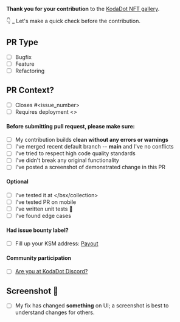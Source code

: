 **Thank you for your contribution** to the [KodaDot NFT gallery](https://kodadot.xyz).

👇 \_ Let's make a quick check before the contribution.

## PR Type

- [ ] Bugfix
- [ ] Feature
- [ ] Refactoring

## PR Context?

- [ ] Closes #<issue_number>
- [ ] Requires deployment <>

#### Before submitting pull request, please make sure:

- [ ] My contribution builds **clean without any errors or warnings**
- [ ] I've merged recent default branch -- **main** and I've no conflicts
- [ ] I've tried to respect high code quality standards
- [ ] I've didn't break any original functionality
- [ ] I've posted a screenshot of demonstrated change in this PR

#### Optional

- [ ] I've tested it at </bsx/collection>
- [ ] I've tested PR on mobile
- [ ] I've written unit tests 🧪
- [ ] I've found edge cases

#### Had issue bounty label?

- [ ] Fill up your KSM address: [Payout](https://beta.kodadot.xyz/transfer/?target=<My_Kusama_Address_check_https://github.com/kodadot/nft-gallery/blob/main/CONTRIBUTING.md#creating-your-ksm-address>)

#### Community participation

- [ ] [Are you at KodaDot Discord?](https://discord.gg/35hzy2dXXh)

## Screenshot 📸

- [ ] My fix has changed **something** on UI; a screenshot is best to understand changes for others.

